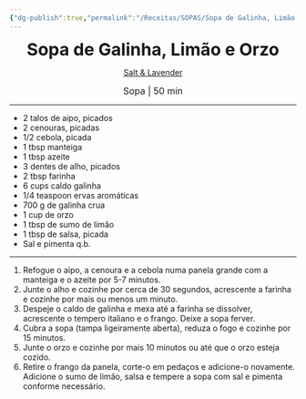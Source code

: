 ```yaml
---
{"dg-publish":true,"permalink":"/Receitas/SOPAS/Sopa de Galinha, Limão e Orzo/","title":"Sopa de Galinha, Limão e Orzo","tags":["💚ok"]}
---
```


<div style="text-align: center;"> <span style="font-size: 30px;"><b>Sopa de Galinha, Limão e Orzo</b></span> </div>

<span class="center"> <center> [Salt & Lavender](https://www.saltandlavender.com/lemon-chicken-orzo-soup/) </center></span>

<div style="text-align: center;"> <span style="font-size: 16px;">  Sopa | 50 min </span> </div>

---
  - 2 talos de aipo, picados
  - 2 cenouras, picadas
  - 1/2 cebola, picada
  - 1 tbsp manteiga
  - 1 tbsp azeite
  - 3 dentes de alho, picados
  - 2 tbsp farinha
  - 6 cups caldo galinha
  - 1/4 teaspoon ervas aromáticas
  - 700 g de galinha crua
  - 1 cup de orzo
  - 1 tbsp de sumo de limão
  - 1 tbsp de salsa, picada
  - Sal e pimenta q.b.
---
1. Refogue o aipo, a cenoura e a cebola numa panela grande com a manteiga e o azeite por 5-7 minutos.
2. Junte o alho e cozinhe por cerca de 30 segundos, acrescente a farinha e cozinhe por mais ou menos um minuto.
3. Despeje o caldo de galinha e mexa até a farinha se dissolver, acrescente o tempero italiano e o frango. Deixe a sopa ferver.
4. Cubra a sopa (tampa ligeiramente aberta), reduza o fogo e cozinhe por 15 minutos.
5. Junte o orzo e cozinhe por mais 10 minutos ou até que o orzo esteja cozido. 
6. Retire o frango da panela, corte-o em pedaços e adicione-o novamente. Adicione o sumo de limão, salsa e tempere a sopa com sal e pimenta conforme necessário.